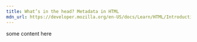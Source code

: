 ```yaml
---
title: What’s in the head? Metadata in HTML
mdn_url: https://developer.mozilla.org/en-US/docs/Learn/HTML/Introduction_to_HTML/The_head_metadata_in_HTML
---
```

some content here
